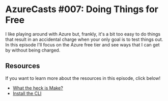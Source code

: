 # AzureCasts #007: Doing Things for Free

I like playing around with Azure but, frankly, it's a bit too easy to do things that result in an accidental charge when your only goal is to test things out. In this episode I'll focus on the Azure free tier and see ways that I can get by without being charged.

## Resources

If you want to learn more about the resources in this episode, click below!

 - [What the heck is Make?](https://www.youtube.com/watch?v=_r7i5X0rXJk)
 - [Install the CLI](https://docs.microsoft.com/cli/azure/install-azure-cli?view=azure-cli-latest&WT.mc_id=docs-azurecasts-robcon)